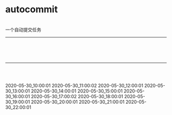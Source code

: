 #  autocommit
<br>
一个自动提交任务

<br>
<hr>
<br>
<br>
<br>

<hr>
<br>
<br>


2020-05-30_10:00:01
2020-05-30_11:00:02
2020-05-30_12:00:01
2020-05-30_13:00:01
2020-05-30_14:00:01
2020-05-30_15:00:01
2020-05-30_16:00:01
2020-05-30_17:00:02
2020-05-30_18:00:01
2020-05-30_19:00:01
2020-05-30_20:00:01
2020-05-30_21:00:01
2020-05-30_22:00:01
